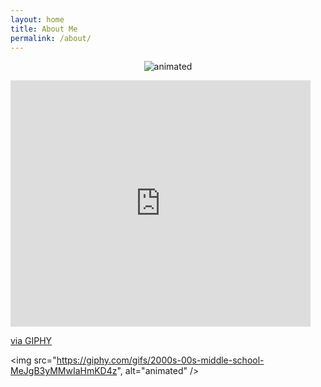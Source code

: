 ```yaml
---
layout: home
title: About Me
permalink: /about/
---
```


<p align=center> 
  <img src="https://giphy.com/gifs/2000s-00s-middle-school-MeJgB3yMMwIaHmKD4z"alt="animated" />
</p>

<iframe src="https://giphy.com/embed/MeJgB3yMMwIaHmKD4z" width="480" height="394" frameBorder="0" class="giphy-embed" allowFullScreen></iframe><p><a href="https://giphy.com/gifs/2000s-00s-middle-school-MeJgB3yMMwIaHmKD4z">via GIPHY</a></p>

<img src="https://giphy.com/gifs/2000s-00s-middle-school-MeJgB3yMMwIaHmKD4z", alt="animated" />
